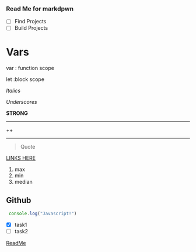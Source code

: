 ### Read Me for markdpwn

* [ ] Find Projects
* [ ] Build Projects

# Vars
<!-- Comments -->

var : function scope

let :block scope

*Italics*

_Underscores_

**STRONG**
___
++
___
> Quote

[LINKS HERE](css.md)


1. max
1. min
1. median

## Github
```javascript 
 console.log("Javascript!") 
 ```

* [x] task1
* [ ] task2
  
 [ReadMe](reademe.md)
  